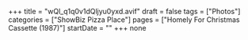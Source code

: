 +++
title = "wQl_q1q0v1dQljyu0yxd.avif"
draft = false
tags = ["Photos"]
categories = ["ShowBiz Pizza Place"]
pages = ["Homely For Christmas Cassette (1987)"]
startDate = ""
+++
none
